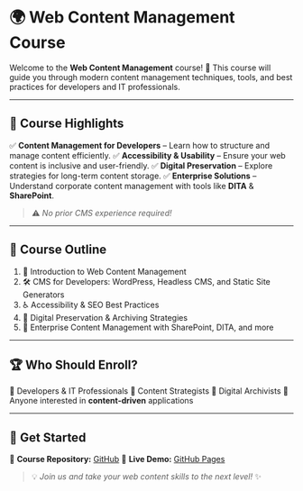 # 🌍 Web Content Management Course

Welcome to the **Web Content Management** course! 🚀 This course will guide you through modern content management techniques, tools, and best practices for developers and IT professionals.

---

## 📌 Course Highlights

✅ **Content Management for Developers** – Learn how to structure and manage content efficiently.
✅ **Accessibility & Usability** – Ensure your web content is inclusive and user-friendly.
✅ **Digital Preservation** – Explore strategies for long-term content storage.
✅ **Enterprise Solutions** – Understand corporate content management with tools like **DITA** & **SharePoint**.

> ⚠️ *No prior CMS experience required!*

---

## 📅 Course Outline

1. 📖 Introduction to Web Content Management
2. 🛠️ CMS for Developers: WordPress, Headless CMS, and Static Site Generators
3. ♿ Accessibility & SEO Best Practices
4. 💾 Digital Preservation & Archiving Strategies
5. 🏢 Enterprise Content Management with SharePoint, DITA, and more

---

## 🏆 Who Should Enroll?

🎯 Developers & IT Professionals
🎯 Content Strategists
🎯 Digital Archivists
🎯 Anyone interested in **content-driven** applications

---

## 🚀 Get Started

📌 **Course Repository:** [GitHub](https://github.com/your-repo)
📌 **Live Demo:** [GitHub Pages](https://your-github-username.github.io/web-content-management)

> 💡 *Join us and take your web content skills to the next level!* ✨
